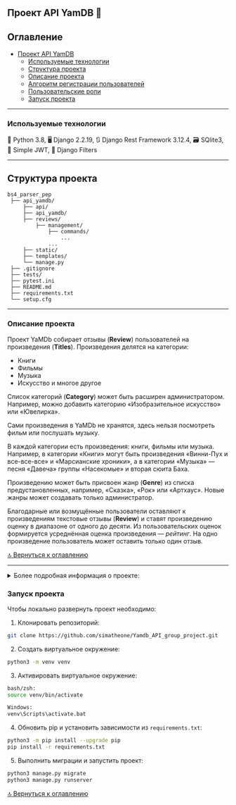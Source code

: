 ## Проект API YamDB :page_with_curl:

## Оглавление
- [Проект API YamDB](#проект-api-yamdb-page_with_curl)
  - [Используемые технологии](#используемые-технологии)
  - [Структура проекта](#структура-проекта)
  - [Описание проекта](#описание-проекта)
  - [Алгоритм регистрации пользователей](#алгоритм-регистрации-пользователей)
  - [Пользовательские роли](#пользовательские-роли)
  - [Запуск проекта](#запуск-проекта)

---

### Используемые технологии

:snake: Python 3.8, :desktop_computer: Django 2.2.19, :arrows_clockwise: Django Rest Framework 3.12.4, :card_file_box: SQlite3, :key: Simple JWT, :soap: Django Filters 

---

## Структура проекта
```
bs4_parser_pep
 ├── api_yamdb/
     ├── api/
     ├── api_yamdb/
     ├── reviews/
         ├── management/
             ├── commands/
                 ...
             ...
     ├── static/
     ├── templates/
     └── manage.py
 ├── .gitignore
 ├── tests/
 ├── pytest.ini
 ├── README.md
 ├── requirements.txt
 └── setup.cfg
```

---

### Описание проекта

Проект YaMDb собирает отзывы (**Review**) пользователей на произведения (**Titles**). Произведения делятся на категории: 
- Книги
- Фильмы
- Музыка 
- Искусство и многое другое


Список категорий (**Category**) может быть расширен администратором. Например, можно добавить категорию «Изобразительное искусство» или «Ювелирка».

Сами произведения в YaMDb не хранятся, здесь нельзя посмотреть фильм или послушать музыку.

В каждой категории есть произведения: книги, фильмы или музыка. Например, в категории «Книги» могут быть произведения «Винни-Пух и все-все-все» и «Марсианские хроники», а в категории «Музыка» — песня «Давеча» группы «Насекомые» и вторая сюита Баха.

Произведению может быть присвоен жанр (**Genre**) из списка предустановленных, например, «Сказка», «Рок» или «Артхаус». Новые жанры может создавать только администратор.

Благодарные или возмущённые пользователи оставляют к произведениям текстовые отзывы (**Review**) и ставят произведению оценку в диапазоне от одного до десяти. 
Из пользовательских оценок формируется усреднённая оценка произведения — _рейтинг_. На одно произведение пользователь может оставить только один отзыв.

[:top: Вернуться к оглавлению](#оглавление)

---

<details><summary>Более подробная информация о проекте:</summary>
<p>

### Алгоритм регистрации пользователей
Пользователь отправляет **POST-запрос** на добавление нового пользователя с параметрами email и username на эндпоинт `/api/v1/auth/signup/`.

YaMDB отправляет письмо с кодом подтверждения (**confirmation_code**) на адрес email.
Пользователь отправляет **POST-запрос** с параметрами username и confirmation_code на эндпоинт `/api/v1/auth/token/`, в ответе на запрос ему приходит Token (JWT-токен).
При желании пользователь отправляет **PATCH-запрос** на эндпоинт `/api/v1/users/me/` и заполняет поля в своём профайле.

---

### Пользовательские роли
**Аноним** — может просматривать описания произведений, читать отзывы и комментарии.

**Аутентифицированный пользователь** (user) — может, как и Аноним, читать всё, дополнительно он может публиковать отзывы и ставить оценку произведениям, может комментировать чужие отзывы. Может редактировать и удалять свои отзывы и комментарии. Эта роль присваивается по умолчанию каждому новому пользователю.

**Модератор** (moderator) — те же права, что и у Аутентифицированного пользователя плюс право удалять любые отзывы и комментарии.

**Администратор** (admin) — полные права на управление всем контентом проекта. Может создавать и удалять произведения, категории и жанры. Может назначать роли пользователям.

**Суперюзер Django** — обладет правами администратора (admin).

[:top: Вернуться к оглавлению](#оглавление)

---

</p>
</details>

### Запуск проекта
Чтобы локально развернуть проект необходимо:

1. Клонировать репозиторий:
```bash
git clone https://github.com/simatheone/Yamdb_API_group_project.git
```
2. Создать виртуальное окружение:
```bash
python3 -m venv venv
```

3. Активировать виртуальное окружение:
```bash
bash/zsh:
source venv/bin/activate

Windows:
venv\Scripts\activate.bat
```

4. Обновить pip и установить зависимости из ```requirements.txt```:
```bash
python3 -m pip install --upgrade pip
pip install -r requirements.txt
```

5. Выполнить миграции и запустить проект:
```bash
python3 manage.py migrate
python3 manage.py runserver
```

[:top: Вернуться к оглавлению](#оглавление)
